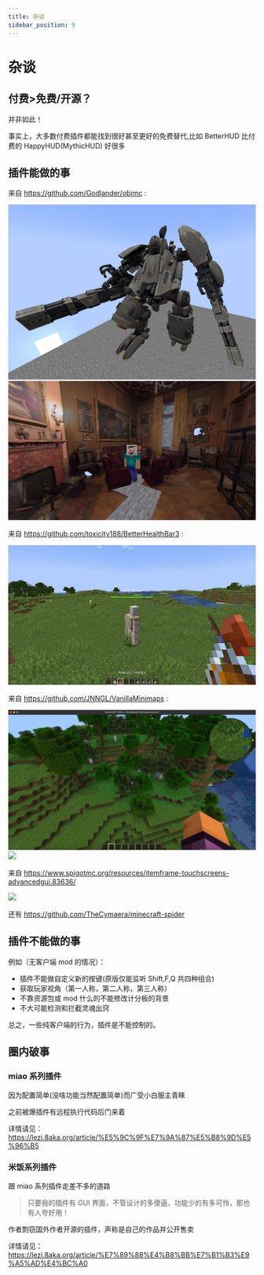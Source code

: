 ```yaml
---
title: 杂谈
sidebar_position: 9
---
```


# 杂谈

## 付费>免费/开源？

并非如此！

事实上，大多数付费插件都能找到很好甚至更好的免费替代,比如 BetterHUD 比付费的 HappyHUD(MythicHUD) 好很多

## 插件能做的事

来自 https://github.com/Godlander/objmc :

![](_images/148869708-310e7ec4-7d89-40e8-8fc6-38d2e6116cb7.png)
![](_images/155235807-250932d3-0ffd-43ca-92c8-3112df12a64e.png)

来自 https://github.com/toxicity188/BetterHealthBar3 :

![](_images/327982758-d0903a79-e55d-4634-babb-063af2ef0c7c.gif)

来自 https://github.com/JNNGL/VanillaMinimaps :

![](_images/videoframe_0.png)
![](_images/videoframe_5048.png)

来自 https://www.spigotmc.org/resources/itemframe-touchscreens-advancedgui.83636/

![](_images/9d106a9197f3a7b34e5941716f48a3bb0acf76ce.gif)

还有 https://github.com/TheCymaera/minecraft-spider

## 插件不能做的事

例如（无客户端 mod 的情况）：

- 插件不能做自定义新的按键(原版仅能监听 Shift,F,Q 共四种组合)
- 获取玩家视角（第一人称，第二人称，第三人称）
- 不靠资源包或 mod 什么的不能修改计分板的背景
- 不大可能检测和拦截灵魂出窍

总之，一些纯客户端的行为，插件是不能控制的。

## 圈内破事

### miao 系列插件

因为配置简单(没啥功能当然配置简单)而广受小白服主青睐

之前被爆插件有远程执行代码后门来着

详情请见：https://lezi.8aka.org/article/%E5%9C%9F%E7%9A%87%E5%B8%9D%E5%96%B5

### 米饭系列插件

跟 miao 系列插件走差不多的道路

> 只要我的插件有 GUI 界面，不管设计的多傻逼，功能少的有多可怜，那也有人夸好用！

作者剽窃国外作者开源的插件，声称是自己的作品并公开售卖

详情请见：https://lezi.8aka.org/article/%E7%89%88%E4%B8%BB%E7%B1%B3%E9%A5%AD%E4%BC%A0
